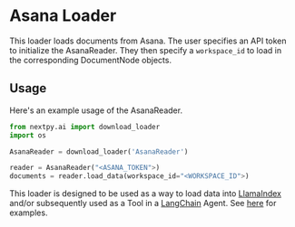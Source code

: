 # Asana Loader

This loader loads documents from Asana. The user specifies an API token to initialize the AsanaReader. They then specify a `workspace_id` to load in the corresponding DocumentNode objects.

## Usage

Here's an example usage of the AsanaReader.

```python
from nextpy.ai import download_loader
import os

AsanaReader = download_loader('AsanaReader')

reader = AsanaReader("<ASANA_TOKEN">)
documents = reader.load_data(workspace_id="<WORKSPACE_ID">)

```

This loader is designed to be used as a way to load data into [LlamaIndex](https://github.com/jerryjliu/gpt_index/tree/main/gpt_index) and/or subsequently used as a Tool in a [LangChain](https://github.com/hwchase17/langchain) Agent. See [here](https://github.com/emptycrown/llama-hub/tree/main) for examples.
